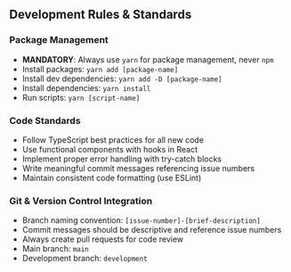 ## Development Rules & Standards

### Package Management
- **MANDATORY**: Always use `yarn` for package management, never `npm`
- Install packages: `yarn add [package-name]`
- Install dev dependencies: `yarn add -D [package-name]`
- Install dependencies: `yarn install`
- Run scripts: `yarn [script-name]`

### Code Standards
- Follow TypeScript best practices for all new code
- Use functional components with hooks in React
- Implement proper error handling with try-catch blocks
- Write meaningful commit messages referencing issue numbers
- Maintain consistent code formatting (use ESLint)

### Git & Version Control Integration
- Branch naming convention: `[issue-number]-[brief-description]`
- Commit messages should be descriptive and reference issue numbers
- Always create pull requests for code review
- Main branch: `main`
- Development branch: `development`